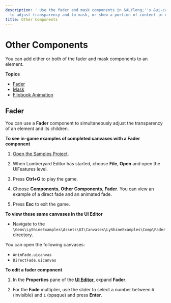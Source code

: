 ```yaml
---
description: ' Use the fader and mask components in &ALYlong;''s &ui-canvas-editor;
  to adjust transparency and to mask, or show a portion of content in child elements. '
title: Other Components
---
```

# Other Components<a name="ui-editor-components-other"></a>

You can add either or both of the fader and mask components to an element\.

**Topics**
+ [Fader](#ui-editor-components-fader)
+ [Mask](/docs/userguide/ui/editor/components-mask.md)
+ [Flipbook Animation](/docs/userguide/ui/editor/components-other-flipbook.md)

## Fader<a name="ui-editor-components-fader"></a>

You can use a **Fader** component to simultaneously adjust the transparency of an element and its children\. 

**To see in\-game examples of completed canvases with a **Fader** component**

1. [Open the Samples Project](configurator-projects.md#project-configurator-launch-projects)\.

1. When Lumberyard Editor has started, choose **File**, **Open** and open the UiFeatures level\.

1. Press **Ctrl\+G** to play the game\.

1. Choose **Components**, **Other Components**, **Fader**\. You can view an example of a direct fade and an animated fade\.

1. Press **Esc** to exit the game\.

**To view these same canvases in the **UI Editor****
+ Navigate to the `\Gems\LyShineExamples\Assets\UI\Canvases\LyShineExamples\Comp\Fader` directory\.

You can open the following canvases:
+ `AnimFade.uicanvas`
+ `DirectFade.uicanvas`

**To edit a fader component**

1. In the **Properties** pane of the [**UI Editor**](/docs/userguide/ui/editor/using.md), expand **Fader**\.

1. For the **Fade** multiplier, use the slider to select a number between `0` \(invisible\) and `1` \(opaque\) and press **Enter**\.